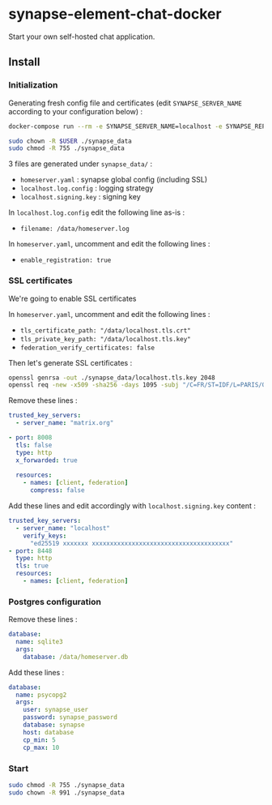 # synapse-element-chat-docker

Start your own self-hosted chat application.

## Install

### Initialization

Generating fresh config file and certificates (edit `SYNAPSE_SERVER_NAME` according to your configuration below) :

```bash
docker-compose run --rm -e SYNAPSE_SERVER_NAME=localhost -e SYNAPSE_REPORT_STATS=no synapse generate

sudo chown -R $USER ./synapse_data
sudo chmod -R 755 ./synapse_data
```

3 files are generated under `synapse_data/` :

- `homeserver.yaml` : synapse global config (including SSL)
- `localhost.log.config` : logging strategy
- `localhost.signing.key` : signing key

In `localhost.log.config` edit the following line as-is :

- `filename: /data/homeserver.log`

In `homeserver.yaml`, uncomment and edit the following lines :

- `enable_registration: true`

### SSL certificates

We're going to enable SSL certificates

In `homeserver.yaml`, uncomment and edit the following lines :

- `tls_certificate_path: "/data/localhost.tls.crt"`
- `tls_private_key_path: "/data/localhost.tls.key"`
- `federation_verify_certificates: false`

Then let's generate SSL certificates :

```bash
openssl genrsa -out ./synapse_data/localhost.tls.key 2048
openssl req -new -x509 -sha256 -days 1095 -subj "/C=FR/ST=IDF/L=PARIS/O=EXAMPLE/CN=Synapse" -key ./synapse_data/localhost.tls.key -out ./synapse_data/localhost.tls.crt
```

Remove these lines :

```yml
trusted_key_servers:
  - server_name: "matrix.org"

- port: 8008
  tls: false
  type: http
  x_forwarded: true
  
  resources:
    - names: [client, federation]
      compress: false
```

Add these lines and edit accordingly with `localhost.signing.key` content :

```yml
trusted_key_servers:
  - server_name: "localhost"
    verify_keys:
      "ed25519 xxxxxxx xxxxxxxxxxxxxxxxxxxxxxxxxxxxxxxxxxxxxx"
- port: 8448
  type: http
  tls: true
  resources:
    - names: [client, federation]
```

### Postgres configuration

Remove these lines :

```yml
database:
  name: sqlite3
  args:
    database: /data/homeserver.db
```

Add these lines :

```yml
database:
  name: psycopg2
  args:
    user: synapse_user
    password: synapse_password
    database: synapse
    host: database
    cp_min: 5
    cp_max: 10
```

### Start

```bash
sudo chmod -R 755 ./synapse_data
sudo chown -R 991 ./synapse_data
```
